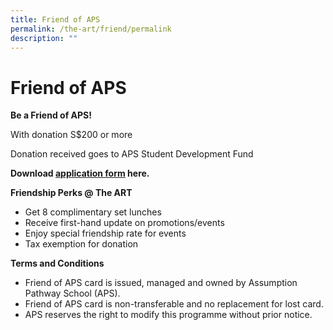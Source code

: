 ```yaml
---
title: Friend of APS
permalink: /the-art/friend/permalink
description: ""
---
```

Friend of APS
=============

**Be a Friend of APS!**  

With donation S$200 or more

Donation received goes to APS Student Development Fund

**Download [application form](/files/Friend%20of%20APS%20Application%20Form.pdf) here.**

  

  

**Friendship Perks @ The ART**

*   Get 8 complimentary set lunches
*   Receive first-hand update on promotions/events
*   Enjoy special friendship rate for events
*   Tax exemption for donation

**Terms and Conditions**

*   Friend of APS card is issued, managed and owned by Assumption Pathway School (APS).
*   Friend of APS card is non-transferable and no replacement for lost card.
*   APS reserves the right to modify this programme without prior notice.